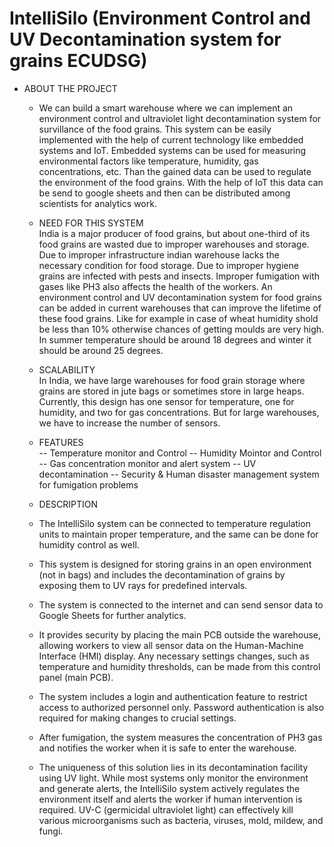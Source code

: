 # IntelliSilo (Environment Control and UV Decontamination system for grains ECUDSG)

- ABOUT THE PROJECT
  - We can build a smart warehouse where we can 
implement an environment control and ultraviolet light decontamination system for survillance of 
the food grains. This system can be easily implemented with the help of current technology like 
embedded systems and IoT. Embedded systems can be used for measuring environmental factors 
like temperature, humidity, gas concentrations, etc. Than the gained data can be used to regulate the 
environment of the food grains. With the help of IoT this data can be send to google sheets and then 
can be distributed among scientists for analytics work.

  - NEED FOR THIS SYSTEM <br>
    India is a major producer of food grains, but about one-third of its food grains are wasted due to 
improper warehouses and storage. Due to improper infrastructure indian warehouse lacks the 
necessary condition for food storage. Due to improper hygiene grains are infected with pests and 
insects. Improper fumigation with gases like PH3 also affects the health of the workers. An 
environment control and UV decontamination system for food grains can be added in current 
warehouses that can improve the lifetime of these food grains. Like for example in case of wheat humidity shold be less than 10% otherwise chances of 
getting moulds are very high. In summer temperature should be around 18 degrees and winter it 
should be around 25 degrees.

   - SCALABILITY <br>
In India, we have large warehouses for food grain storage where grains are stored in jute bags or 
sometimes store in large heaps. Currently, this design has one sensor for temperature, one for 
humidity, and two for gas concentrations. But for large warehouses, we have to increase the number 
of sensors.

  - FEATURES <br>
   -- Temperature monitor and Control
   -- Humidity Mointor and Control
   -- Gas concentration monitor and alert system
   -- UV decontamination
   -- Security & Human disaster management system for fumigation problems

  - DESCRIPTION <br>
   - The IntelliSilo system can be connected to temperature regulation units to maintain proper temperature, and the same can be done for humidity control as well.
   - This system is designed for storing grains in an open environment (not in bags) and includes the decontamination of grains by exposing them to UV rays for predefined intervals.
   - The system is connected to the internet and can send sensor data to Google Sheets for further analytics.
   - It provides security by placing the main PCB outside the warehouse, allowing workers to view all sensor data on the Human-Machine Interface (HMI) display. Any necessary settings changes, such as temperature and humidity thresholds, can be made from this control panel (main PCB).
   - The system includes a login and authentication feature to restrict access to authorized personnel only. Password authentication is also required for making changes to crucial settings.
   - After fumigation, the system measures the concentration of PH3 gas and notifies the worker when it is safe to enter the warehouse.
   - The uniqueness of this solution lies in its decontamination facility using UV light. While most systems only monitor the environment and generate alerts, the IntelliSilo system actively regulates the environment itself and alerts the worker if human intervention is required. UV-C (germicidal ultraviolet light) can effectively kill various microorganisms such as bacteria, viruses, mold, mildew, and fungi.











